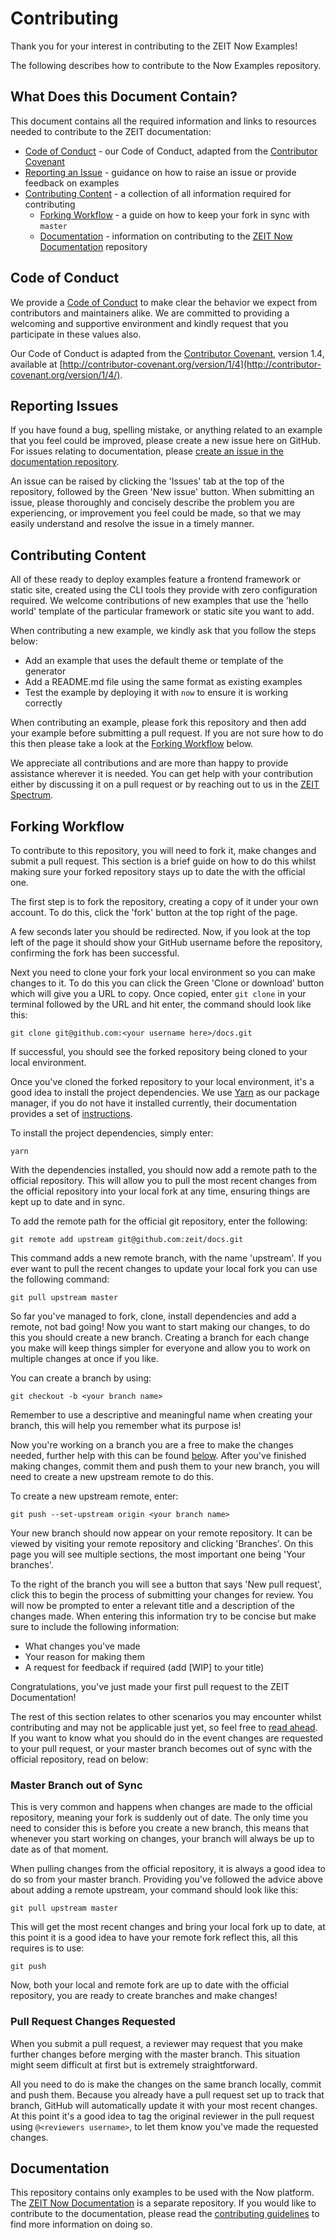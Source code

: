 # Contributing

Thank you for your interest in contributing to the ZEIT Now Examples!

The following describes how to contribute to the Now Examples repository.

## What Does this Document Contain?

This document contains all the required information and links to resources needed to contribute to the ZEIT documentation:

- [Code of Conduct](#code-of-conduct) - our Code of Conduct, adapted from the [Contributor Covenant](http://contributor-covenant.org)
- [Reporting an Issue](#reporting-issues) - guidance on how to raise an issue or provide feedback on examples
- [Contributing Content](#contributing-content) - a collection of all information required for contributing
  - [Forking Workflow](#forking-workflow) - a guide on how to keep your fork in sync with `master`
  - [Documentation](#documentation) - information on contributing to the [ZEIT Now Documentation](https://github.com/zeit/docs) repository

## Code of Conduct

We provide a [Code of Conduct](https://github.com/zeit/docs/blob/master/CONTRIBUTING.md) to make clear the behavior we expect from contributors and maintainers alike. We are committed to providing a welcoming and supportive environment and kindly request that you participate in these values also.

Our Code of Conduct is adapted from the [Contributor Covenant](http://contributor-covenant.org), version 1.4, available at [http://contributor-covenant.org/version/1/4](http://contributor-covenant.org/version/1/4/).

## Reporting Issues

If you have found a bug, spelling mistake, or anything related to an example that you feel could be improved, please create a new issue here on GitHub. For issues relating to documentation, please [create an issue in the documentation repository](https://github.com/zeit/docs/issues/new).

An issue can be raised by clicking the 'Issues' tab at the top of the repository, followed by the Green 'New issue' button. When submitting an issue, please thoroughly and concisely describe the problem you are experiencing, or improvement you feel could be made, so that we may easily understand and resolve the issue in a timely manner.

## Contributing Content

All of these ready to deploy examples feature a frontend framework or static site, created using the CLI tools they provide with zero configuration required. We welcome contributions of new examples that use the 'hello world' template of the particular framework or static site you want to add.

When contributing a new example, we kindly ask that you follow the steps below:

- Add an example that uses the default theme or template of the generator
- Add a README.md file using the same format as existing examples
- Test the example by deploying it with `now` to ensure it is working correctly

When contributing an example, please fork this repository and then add your example before submitting a pull request. If you are not sure how to do this then please take a look at the [Forking Workflow](#forking-workflow) below.

We appreciate all contributions and are more than happy to provide assistance wherever it is needed. You can get help with your contribution either by discussing it on a pull request or by reaching out to us in the [ZEIT Spectrum](https://spectrum.chat/zeit).

## Forking Workflow

To contribute to this repository, you will need to fork it, make changes and submit a pull request. This section is a brief guide on how to do this whilst making sure your forked repository stays up to date the with the official one.

The first step is to fork the repository, creating a copy of it under your own account. To do this, click the 'fork' button at the top right of the page.

A few seconds later you should be redirected. Now, if you look at the top left of the page it should show your GitHub username before the repository, confirming the fork has been successful.

Next you need to clone your fork your local environment so you can make changes to it. To do this you can click the Green 'Clone or download' button which will give you a URL to copy. Once copied, enter `git clone` in your terminal followed by the URL and hit enter, the command should look like this:

`git clone git@github.com:<your username here>/docs.git`

If successful, you should see the forked repository being cloned to your local environment.

Once you've cloned the forked repository to your local environment, it's a good idea to install the project dependencies. We use [Yarn](https://yarnpkg.com/en/) as our package manager, if you do not have it installed currently, their documentation provides a set of [instructions](https://yarnpkg.com/en/docs/install#mac-stable).

To install the project dependencies, simply enter:

`yarn`

With the dependencies installed, you should now add a remote path to the official repository. This will allow you to pull the most recent changes from the official repository into your local fork at any time, ensuring things are kept up to date and in sync.

To add the remote path for the official git repository, enter the following:

`git remote add upstream git@github.com:zeit/docs.git`

This command adds a new remote branch, with the name 'upstream'. If you ever want to pull the recent changes to update your local fork you can use the following command:

`git pull upstream master`

So far you've managed to fork, clone, install dependencies and add a remote, not bad going! Now you want to start making our changes, to do this you should create a new branch. Creating a branch for each change you make will keep things simpler for everyone and allow you to work on multiple changes at once if you like.

You can create a branch by using:

`git checkout -b <your branch name>`

Remember to use a descriptive and meaningful name when creating your branch, this will help you remember what its purpose is!

Now you're working on a branch you are a free to make the changes needed, further help with this can be found [below](#platform-and-usage-documentation). After you've finished making changes, commit them and push them to your new branch, you will need to create a new upstream remote to do this.

To create a new upstream remote, enter:

`git push --set-upstream origin <your branch name>`

Your new branch should now appear on your remote repository. It can be viewed by visiting your remote repository and clicking 'Branches'. On this page you will see multiple sections, the most important one being 'Your branches'.

To the right of the branch you will see a button that says 'New pull request', click this to begin the process of submitting your changes for review. You will now be prompted to enter a relevant title and a description of the changes made. When entering this information try to be concise but make sure to include the following information:

- What changes you've made
- Your reason for making them
- A request for feedback if required (add [WIP] to your title)

Congratulations, you've just made your first pull request to the ZEIT Documentation!

The rest of this section relates to other scenarios you may encounter whilst contributing and may not be applicable just yet, so feel free to [read ahead](#platform-and-usage-documentation). If you want to know what you should do in the event changes are requested to your pull request, or your master branch becomes out of sync with the official repository, read on below:

### Master Branch out of Sync

This is very common and happens when changes are made to the official repository, meaning your fork is suddenly out of date. The only time you need to consider this is before you create a new branch, this means that whenever you start working on changes, your branch will always be up to date as of that moment.

When pulling changes from the official repository, it is always a good idea to do so from your master branch. Providing you've followed the advice above about adding a remote upstream, your command should look like this:

`git pull upstream master`

This will get the most recent changes and bring your local fork up to date, at this point it is a good idea to have your remote fork reflect this, all this requires is to use:

`git push`

Now, both your local and remote fork are up to date with the official repository, you are ready to create branches and make changes!

### Pull Request Changes Requested

When you submit a pull request, a reviewer may request that you make further changes before merging with the master branch. This situation might seem difficult at first but is extremely straightforward.

All you need to do is make the changes on the same branch locally, commit and push them. Because you already have a pull request set up to track that branch, GitHub will automatically update it with your most recent changes. At this point it's a good idea to tag the original reviewer in the pull request using `@<reviewers username>`, to let them know you've made the requested changes.

## Documentation

This repository contains only examples to be used with the Now platform. The [ZEIT Now Documentation](https://github.com/zeit/docs) is a separate repository. If you would like to contribute to the documentation, please read the [contributing guidelines](https://github.com/zeit/docs/blob/master/CONTRIBUTING.md) to find more information on doing so.
